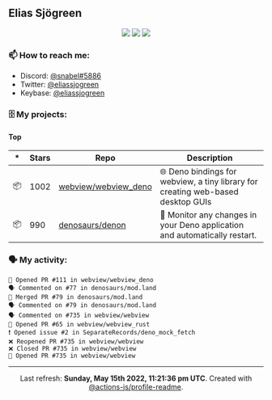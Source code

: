 ## Elias Sjögreen

<p align="center">
  <img src="https://img.shields.io/badge/🎂-dec. 2003-success" />
  <img src="https://img.shields.io/badge/🌎-Stockholm-informational" />
  <img src="https://img.shields.io/badge/👦-He/Him-informational" />
</p>

### 📫 How to reach me:

- Discord: [@snabel#5886](https://discord.com/users/267978757799673866)
- Twitter: [@eliassjogreen](https://twitter.com/eliassjogreen)
- Keybase: [@eliassjogreen](https://keybase.io/eliassjogreen)

### 🗄 My projects:

#### Top
|*|Stars|Repo|Description|
|---|---|---|---|
| 📦 | 1002 | [webview/webview_deno](https://github.com/webview/webview_deno) | 🌐 Deno bindings for webview, a tiny library for creating web-based desktop GUIs |
| 📦 | 990 | [denosaurs/denon](https://github.com/denosaurs/denon) | 👀 Monitor any changes in your Deno application and automatically restart. |

### 🗣 My activity:

```
💪 Opened PR #111 in webview/webview_deno
🗣 Commented on #77 in denosaurs/mod.land
🎉 Merged PR #79 in denosaurs/mod.land
🗣 Commented on #79 in denosaurs/mod.land
🗣 Commented on #735 in webview/webview
💪 Opened PR #65 in webview/webview_rust
❗️ Opened issue #2 in SeparateRecords/deno_mock_fetch
❌ Reopened PR #735 in webview/webview
❌ Closed PR #735 in webview/webview
💪 Opened PR #735 in webview/webview
```

------------
<p align="center">Last refresh: <b>Sunday, May 15th 2022, 11:21:36 pm UTC</b>. Created with <a href=https://github.com/marketplace/actions/profile-readme>@actions-js/profile-readme</a>.</p>
